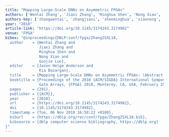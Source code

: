 ```yaml
---
title: "Mapping Large-Scale DNNs on Asymmetric FPGAs"
authors: ['Wentai Zhang', 'Jiaxi Zhang', 'Minghua Shen', 'Nong Xiao', 'Guojie Luo']
authors-key: ['zhangwentai', 'zhangjiaxi', 'shenminghua', 'xiaonong', 'luoguojie']
year: "2018"
article-link: "https://doi.org/10.1145/3174243.3174982"
venue: "FPGA"
bibex: "@inproceedings{DBLP:conf/fpga/ZhangZSXL18,
  author    = {Wentai Zhang and
               Jiaxi Zhang and
               Minghua Shen and
               Nong Xiao and
               Guojie Luo},
  editor    = {Jason Helge Anderson and
               Kia Bazargan},
  title     = {Mapping Large-Scale DNNs on Asymmetric FPGAs: (Abstract Only)},
  booktitle = {Proceedings of the 2018 {ACM/SIGDA} International Symposium on Field-Programmable
               Gate Arrays, {FPGA} 2018, Monterey, CA, USA, February 25-27, 2018},
  pages     = {291},
  publisher = {{ACM}},
  year      = {2018},
  url       = {https://doi.org/10.1145/3174243.3174982},
  doi       = {10.1145/3174243.3174982},
  timestamp = {Tue, 06 Nov 2018 16:58:22 +0100},
  biburl    = {https://dblp.org/rec/conf/fpga/ZhangZSXL18.bib},
  bibsource = {dblp computer science bibliography, https://dblp.org}
}"
---
```

